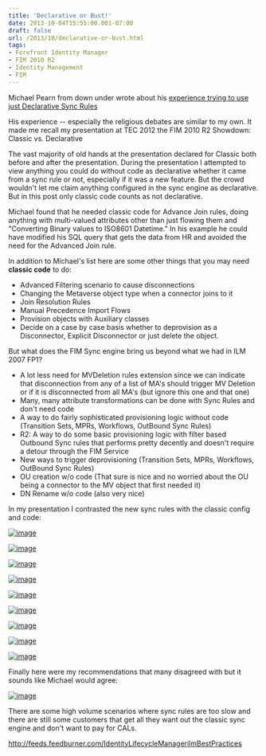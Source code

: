 ```yaml
---
title: 'Declarative or Bust!'
date: 2013-10-04T15:55:00.001-07:00
draft: false
url: /2013/10/declarative-or-bust.html
tags: 
- Forefront Identity Manager
- FIM 2010 R2
- Identity Management
- FIM
---
```


Michael Pearn from down under wrote about his [experience trying to use just Declarative Sync Rules](http://blog.kloud.com.au/2013/10/04/fim-case-study-trying-to-achieve-a-100-declarative-or-codeless-architecture/)

His experience -- especially the religious debates are similar to my own. It made me recall my presentation at TEC 2012 the FIM 2010 R2 Showdown: Classic vs. Declarative

The vast majority of old hands at the presentation declared for Classic both before and after the presentation. During the presentation I attempted to view anything you could do without code as declarative whether it came from a sync rule or not, especially if it was a new feature. But the crowd wouldn't let me claim anything configured in the sync engine as declarative. But in this post only classic code counts as not declarative.

Michael found that he needed classic code for Advance Join rules, doing anything with multi-valued attributes other than just flowing them and "Converting Binary values to ISO8601 Datetime." In his example he could have modified his SQL query that gets the data from HR and avoided the need for the Advanced Join rule.

In addition to Michael's list here are some other things that you may need **classic code** to do:

*   Advanced Filtering scenario to cause disconnections
*   Changing the Metaverse object type when a connector joins to it
*   Join Resolution Rules
*   Manual Precedence Import Flows
*   Provision objects with Auxiliary classes
*   Decide on a case by case basis whether to deprovision as a Disconnector, Explicit Disconnector or just delete the object.

But what does the FIM Sync engine bring us beyond what we had in ILM 2007 FP1?

*   A lot less need for MVDeletion rules extension since we can indicate that disconnection from any of a list of MA's should trigger MV Deletion or if it is disconnected from all MA's (but ignore this one and that one)
*   Many, many attribute transformations can be done with Sync Rules and don't need code
*   A way to do fairly sophisticated provisioning logic without code (Transition Sets, MPRs, Workflows, OutBound Sync Rules)
*   R2: A way to do some basic provisioning logic with filter based Outbound Sync rules that performs pretty decently and doesn't require a detour through the FIM Service
*   New ways to trigger deprovisioning (Transition Sets, MPRs, Workflows, OutBound Sync Rules)
*   OU creation w/o code (That sure is nice and no worried about the OU being a connector to the MV object that first needed it)
*   DN Rename w/o code (also very nice)

In my presentation I contrasted the new sync rules with the classic config and code:

[![image](http://www.ilmbestpractices.com/blog/uploaded_images/762586ead43a_D293/image_thumb.png "image")](http://www.ilmbestpractices.com/blog/uploaded_images/762586ead43a_D293/image.png)

[![image](http://www.ilmbestpractices.com/blog/uploaded_images/762586ead43a_D293/image_thumb_3.png "image")](http://www.ilmbestpractices.com/blog/uploaded_images/762586ead43a_D293/image_3.png)

[![image](http://www.ilmbestpractices.com/blog/uploaded_images/762586ead43a_D293/image_thumb_4.png "image")](http://www.ilmbestpractices.com/blog/uploaded_images/762586ead43a_D293/image_4.png)

[![image](http://www.ilmbestpractices.com/blog/uploaded_images/762586ead43a_D293/image_thumb_5.png "image")](http://www.ilmbestpractices.com/blog/uploaded_images/762586ead43a_D293/image_5.png)

[![image](http://www.ilmbestpractices.com/blog/uploaded_images/762586ead43a_D293/image_thumb_6.png "image")](http://www.ilmbestpractices.com/blog/uploaded_images/762586ead43a_D293/image_6.png)

[![image](http://www.ilmbestpractices.com/blog/uploaded_images/762586ead43a_D293/image_thumb_7.png "image")](http://www.ilmbestpractices.com/blog/uploaded_images/762586ead43a_D293/image_7.png)

[![image](http://www.ilmbestpractices.com/blog/uploaded_images/762586ead43a_D293/image_thumb_8.png "image")](http://www.ilmbestpractices.com/blog/uploaded_images/762586ead43a_D293/image_8.png)

[![image](http://www.ilmbestpractices.com/blog/uploaded_images/762586ead43a_D293/image_thumb_9.png "image")](http://www.ilmbestpractices.com/blog/uploaded_images/762586ead43a_D293/image_9.png)

[![image](http://www.ilmbestpractices.com/blog/uploaded_images/762586ead43a_D293/image_thumb_10.png "image")](http://www.ilmbestpractices.com/blog/uploaded_images/762586ead43a_D293/image_10.png)

Finally here were my recommendations that many disagreed with but it sounds like Michael would agree:

[![image](http://www.ilmbestpractices.com/blog/uploaded_images/762586ead43a_D293/image_thumb_11.png "image")](http://www.ilmbestpractices.com/blog/uploaded_images/762586ead43a_D293/image_11.png)

There are some high volume scenarios where sync rules are too slow and there are still some customers that get all they want out the classic sync engine and don't want to pay for CALs.

http://feeds.feedburner.com/IdentityLifecycleManagerilmBestPractices